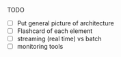 TODO

- [ ] Put general picture of architecture
- [ ] Flashcard of each element
- [ ] streaming (real time) vs batch 
- [ ] monitoring tools
